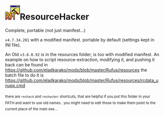 <h1><img src="resources/icon.png" />ResourceHacker</h1>

Complete, portable (not just manifest...)

<code>v4.7.34.201</code> with a modified manifest.
portable by default (settings kept in INI file).


An Old <code>v3.6.0.92</code> is in the resources folder,
is too with modified manifest.
An example on how to script resource-extraction, modifying it, and pushing it back can be found in
https://github.com/eladkarako/mods/blob/master/Rufus/resources
the batch file to do it is https://github.com/eladkarako/mods/blob/master/Rufus/resources/rcdata_unupx.cmd

<sub>there are <code>reshack</code> and <code>reshacker</code> shortcuts, that are helpful if you put this folder in your PATH and want to use old names.. you might need to edit those to make them point to the current place of the main exe...</sub>


